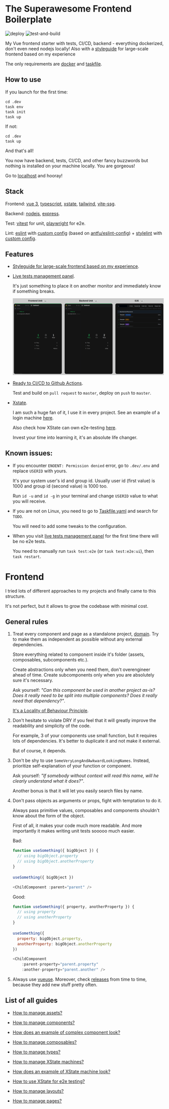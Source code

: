 # The Superawesome Frontend Boilerplate

![deploy](https://github.com/the-illarionov/the-superawesome-frontend-boilerplate/actions/workflows/deploy.yml/badge.svg)
![test-and-build](https://github.com/the-illarionov/the-superawesome-frontend-boilerplate/actions/workflows/test-and-build.yml/badge.svg)

My Vue frontend starter with tests, CI/CD, backend - everything dockerized, don't even need nodejs locally! Also with a [styleguide](./frontend/) for large-scale frontend based on my experience

The only requirements are [docker](https://www.docker.com/) and [taskfile](https://taskfile.dev/).

## How to use
If you launch for the first time:
```
cd .dev
task env
task init
task up
```

If not:
```
cd .dev
task up
```

And that's all!

You now have backend, tests, CI/CD, and other fancy buzzwords but nothing is installed on your machine locally. You are gorgeous!

Go to [localhost](http://localhost) and hooray!

## Stack

Frontend: [vue 3](https://vuejs.org/), [typescript](https://www.typescriptlang.org/), [xstate](https://stately.ai/), [tailwind](https://tailwindcss.com/), [vite-ssg](https://github.com/antfu/vite-ssg).

Backend: [nodejs](https://nodejs.org/), [express](https://expressjs.com/).

Test: [vitest](https://vitest.dev/) for unit, [playwright](https://playwright.dev/) for e2e.

Lint: [eslint](https://eslint.org/) with [custom config](./eslint.config.js) (based on [antfu/eslint-config](https://github.com/antfu/eslint-config)) + [stylelint](https://stylelint.io/) with [custom config](./stylelint.config.js).

## Features
- [Styleguide for large-scale frontend based on my experience](./frontend/).

- [Live tests management panel](http://localhost/tests/).

  It's just something to place it on another monitor and immediately know if something breaks.

  ![tests](./.github/images/tests.png)

- [Ready to CI/CD to Github Actions](./.github/workflows/).

  Test and build on `pull request` to `master`, deploy on `push` to `master`.

- [Xstate](https://stately.ai/).

  I am such a huge fan of it, I use it in every project. See an example of a login machine [here](./frontend/src/components/FormLogin/machines/).

  Also check how XState can own e2e-testing [here](./frontend/e2e/).

  Invest your time into learning it, it's an absolute life changer.

## Known issues:
- If you encounter `ENOENT: Permission denied` error, go to `.dev/.env` and replace `USERID` with yours. 

  It's your system user's id and group id. Usually user id (first value) is 1000 and group id (second value) is 1000 too.

  Run `id -u` and `id -g` in your terminal and change `USERID` value to what you will receive.

- If you are not on Linux, you need to go to [Taskfile.yaml](./.dev/Taskfile.yaml) and search for `TODO`.

  You will need to add some tweaks to the configuration.

- When you visit [live tests management panel](http://localhost/tests/) for the first time there will be no e2e tests.

  You need to manually run `task test:e2e` (or `task test:e2e:ui`), then `task restart`.









# Frontend

I tried lots of different approaches to my projects and finally came to this structure.

It's not perfect, but it allows to grow the codebase with minimal cost.

## General rules

1. Treat every component and page as a standalone project, [domain](https://vueschool.io/articles/vuejs-tutorials/domain-driven-design-with-nuxt-layers/). Try to make them as independent as possible without any external dependencies.

    Store everything related to component inside it's folder (assets, composables, subcomponents etc.).

    Create abstractions only when you need them, don't overengineer ahead of time. Create subcomponents only when you are absolutely sure it's necessary.

    Ask yourself: _"Can this component be used in another project as-is? Does it really need to be split into multiple components? Does it really need that dependency?"_.

    [It's a Locality of Behaviour Principle](https://htmx.org/essays/locality-of-behaviour/).

2. Don't hesitate to violate DRY if you feel that it will greatly improve the readability and simplicity of the code.

    For example, 3 of your components use small function, but it requires lots of dependencies. It's better to duplicate it and not make it external.

    But of course, it depends.

3. Don't be shy to use `SomeVeryLongAndAwkwardLookingNames`. Instead, prioritize self-explanation of your function or component.

    Ask yourself: _"If somebody without context will read this name, will he clearly understand what it does?"_.

    Another bonus is that it will let you easily search files by name.

4. Don't pass objects as arguments or props, fight with temptation to do it.

    Always pass primitive values, composables and components shouldn't know about the form of the object.

    First of all, it makes your code much more readable. And more importantly it makes writing unit tests sooooo much easier.

    Bad:
    ```javascript
    function useSomething({ bigObject }) {
      // using bigObject.property
      // using bigObject.anotherProperty
    }

    useSomething({ bigObject })
    ```
    ```javascript
    <ChildComponent :parent="parent" />
    ```
    Good:
    ```javascript
    function useSomething({ property, anotherProperty }) {
      // using property
      // using anotherProperty
    }

    useSomething({
      property: bigObject.property,
      anotherProperty: bigObject.anotherProperty
    })
    ```
    ```javascript
    <ChildComponent
        :parent-property="parent.property"
        :another-property="parent.another" />
    ```

5. Always use [vueuse](https://vueuse.org/). Moreover, check [releases](https://github.com/vueuse/vueuse/releases) from time to time, because they add new stuff pretty often.

## List of all guides

- [How to manage assets?](./src/assets/)

- [How to manage components?](./src/components/)

- [How does an example of complex component look?](./src/components/ComplexComponentExample/)

- [How to manage composables?](./src/composables/)

- [How to manage types?](./src/types/)

- [How to manage XState machines?](./src/machines/)

- [How does an example of XState machine look?](./src/components/FormLogin/machines/)

- [How to use XState for e2e testing?](./e2e/)

- [How to manage layouts?](./src/layouts/)

- [How to manage pages?](./src/pages/)
